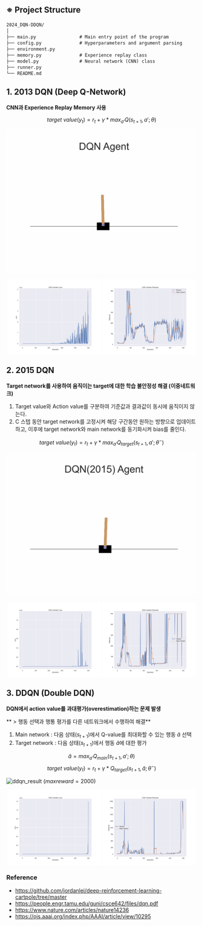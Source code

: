 ## ※ Project Structure
    2024_DQN-DDQN/
    │
    ├── main.py                # Main entry point of the program
    ├── config.py              # Hyperparameters and argument parsing
    ├── environment.py         
    ├── memory.py              # Experience replay class
    ├── model.py               # Neural network (CNN) class
    ├── runner.py              
    └── README.md

## 1. 2013 DQN (Deep Q-Network)
**CNN과 Experience Replay Memory 사용**

$$target\ value(y_t)=r_t + \gamma * max_{a'}Q(s_{t+1}, a'; \theta)$$

![2013_dqn_result](https://github.com/M3rcy1028/2024_DQN-DDQN/blob/main/dqn(2013)_result/dqn13.gif)

<p align="center">
  <img src="https://github.com/M3rcy1028/2024_DQN-DDQN/blob/main/dqn(2013)_result/plot_loss.png" align="center" width="49%">
  <img src="https://github.com/M3rcy1028/2024_DQN-DDQN/blob/main/dqn(2013)_result/plot_rewards.png" align="center" width="49%">
</p>

## 2. 2015 DQN
**Target network를 사용하여 움직이는 target에 대한 학습 불안정성 해결 (이중네트워크)**
1. Target value와 Action value를 구분하여 기준값과 결과값이 동시에 움직이지 않는다.
2. C 스텝 동안 target network를 고정시켜 해당 구간동안 원하는 방향으로 업데이트 하고, 이후에 target network와 main network를 동기화시켜 bias를 줄인다.

$$target\ value(y_t)=r_t + \gamma * max_{a'}Q_{target}(s_{t+1}, a'; {\theta}^-)$$

![2015_dqn_result](https://github.com/M3rcy1028/2024_DQN-DDQN/blob/main/dqn(2015)_result/dqn(2015)_perfect.gif)

<p align="center">
  <img src="https://github.com/M3rcy1028/2024_DQN-DDQN/blob/main/dqn(2015)_result/plot_loss.png" align="center" width="49%">
  <img src="https://github.com/M3rcy1028/2024_DQN-DDQN/blob/main/dqn(2015)_result/plot_rewards.png" align="center" width="49%">
</p>

## 3. DDQN (Double DQN)
**DQN에서 action value를 과대평가(overestimation)하는 문제 발생**

** > 행동 선택과 행통 평가를 다른 네트워크에서 수행하여 해결**
1. Main network : 다음 상태($s_{t+1}$)에서 Q-value를 최대화할 수 있는 행동 $\hat{a}$ 선택
2. Target network : 다음 상태($s_{t+1}$)에서 행동 $\hat{a}$에 대한 평가

$$\hat{a}=max_{a'}Q_{main}(s_{t+1}, a'; \theta)$$
$$target\ value(y_t)=r_t + \gamma * Q_{target}(s_{t+1}, \hat{a}; {\theta}^-)$$

![ddqn_result](https://github.com/M3rcy1028/2024_DQN-DDQN/blob/main/ddqn_result/ddqn_perfect.gif)
$(maxreward=2000)$

<p align="center">
  <img src="https://github.com/M3rcy1028/2024_DQN-DDQN/blob/main/ddqn_result/plot_loss.png" align="center" width="49%">
  <img src="https://github.com/M3rcy1028/2024_DQN-DDQN/blob/main/ddqn_result/plot_rewards.png" align="center" width="49%">
</p>

### Reference
- https://github.com/jordanlei/deep-reinforcement-learning-cartpole/tree/master
- https://people.engr.tamu.edu/guni/csce642/files/dqn.pdf
- https://www.nature.com/articles/nature14236
- https://ojs.aaai.org/index.php/AAAI/article/view/10295
